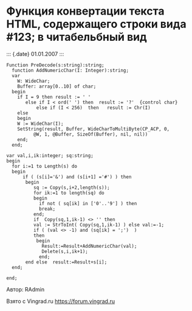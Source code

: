 Функция конвертации текста HTML, содержащего строки вида \#123; в читабельбный вид
==================================================================================

::: {.date}
01.01.2007
:::

    Function PreDecode(s:string):string;
      function AddNumericChar(I: Integer):string;
      var
        W: WideChar;
        Buffer: array[0..10] of char;
      begin
        if I = 9 then result := ' '
           else if I < ord(' ') then  result := '?'  {control char}
               else if (I < 256)  then   result := Chr(I)
        else
        begin
        W := WideChar(I);
        SetString(result, Buffer, WideCharToMultiByte(CP_ACP, 0,
              @W, 1, @Buffer, SizeOf(Buffer), nil, nil))
        end;
      end;
     
    var val,i,ik:integer; sq:string;
    begin
      for i:=1 to Length(s) do
      begin
          if ( (s[i]='&') and (s[i+1] ='#') ) then
           begin
              sq := Copy(s,i+2,length(s));
              for ik:=1 to length(sq) do
              begin
                if not ( sq[ik] in ['0'..'9'] ) then
                break;
              end;
              if  Copy(sq,1,ik-1) <> '' then
              val := StrToInt( Copy(sq,1,ik-1) ) else val:=-1;
              if ( (val <> -1) and (sq[ik] = ';')  )
              then
               begin
                 Result:=Result+AddNumericChar(val);
                 Delete(s,i,ik+1);
                end;
           end else  result:=Result+s[i];
      end;
     
    end;

Автор: RAdmin

Взято с Vingrad.ru <https://forum.vingrad.ru>
